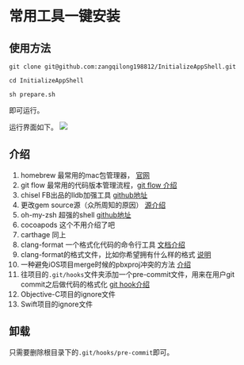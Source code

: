 # 常用工具一键安装

## 使用方法  

`git clone git@github.com:zangqilong198812/InitializeAppShell.git`  

`cd InitializeAppShell`  

`sh prepare.sh`  

即可运行。

运行界面如下。
![](http://ww1.sinaimg.cn/large/006tNc79jw1fb0r8le8taj30lk0d641h.jpg)

## 介绍  
1. homebrew 最常用的mac包管理器， [官网](http://brew.sh/)  
2. git flow 最常用的代码版本管理流程，[git flow 介绍](http://danielkummer.github.io/git-flow-cheatsheet/index.zh_CN.html)
3. chisel FB出品的lldb加强工具 [github地址](https://github.com/facebook/chisel)
4. 更改gem source源（众所周知的原因） [源介绍](https://ruby.taobao.org/)
5. oh-my-zsh 超强的shell [github地址](https://github.com/robbyrussell/oh-my-zsh)
6. cocoapods 这个不用介绍了吧
7. carthage 同上
8. clang-format 一个格式化代码的命令行工具 [文档介绍](http://clang.llvm.org/docs/ClangFormat.html)
9. clang-format的格式文件，比如你希望拥有什么样的格式 [说明](clangformat.com)
10. 一种避免iOS项目merge时候的pbxproj冲突的方法 [介绍](http://roadfiresoftware.com/2015/09/automatically-resolving-git-merge-conflicts-in-xcodes-project-pbxproj/)
11. 往项目的`.git/hooks`文件夹添加一个pre-commit文件，用来在用户git commit之后做代码的格式化 [git hook介绍](https://git-scm.com/book/zh/v2/%E8%87%AA%E5%AE%9A%E4%B9%89-Git-Git-%E9%92%A9%E5%AD%90)
12. Objective-C项目的ignore文件
13. Swift项目的ignore文件
  
## 卸载  
只需要删除根目录下的`.git/hooks/pre-commit`即可。


